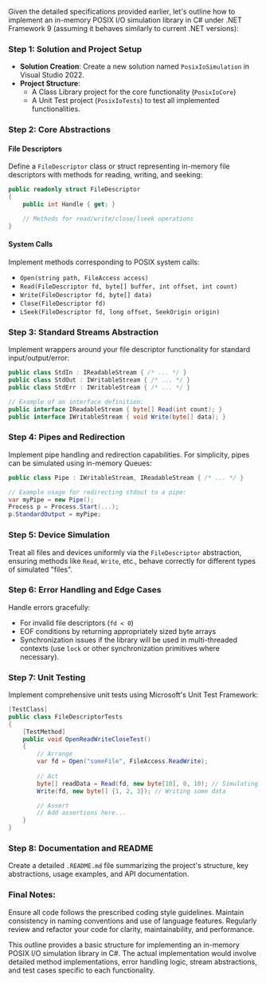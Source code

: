 ﻿Given the detailed specifications provided earlier, let's outline how to implement an in-memory POSIX I/O simulation library in C# under .NET Framework 9 (assuming it behaves similarly to current .NET versions):

### Step 1: Solution and Project Setup

- **Solution Creation**: Create a new solution named `PosixIoSimulation` in Visual Studio 2022.
- **Project Structure**:
    - A Class Library project for the core functionality (`PosixIoCore`)
    - A Unit Test project (`PosixIoTests`) to test all implemented functionalities.

### Step 2: Core Abstractions

#### File Descriptors
Define a `FileDescriptor` class or struct representing in-memory file descriptors with methods for reading, writing, and seeking:

```csharp
public readonly struct FileDescriptor
{
    public int Handle { get; }

    // Methods for read/write/close/lseek operations
}
```

#### System Calls

Implement methods corresponding to POSIX system calls:
- `Open(string path, FileAccess access)`
- `Read(FileDescriptor fd, byte[] buffer, int offset, int count)`
- `Write(FileDescriptor fd, byte[] data)`
- `Close(FileDescriptor fd)`
- `LSeek(FileDescriptor fd, long offset, SeekOrigin origin)`

### Step 3: Standard Streams Abstraction

Implement wrappers around your file descriptor functionality for standard input/output/error:

```csharp
public class StdIn : IReadableStream { /* ... */ }
public class StdOut : IWritableStream { /* ... */ }
public class StdErr : IWritableStream { /* ... */ }

// Example of an interface definition:
public interface IReadableStream { byte[] Read(int count); }
public interface IWritableStream { void Write(byte[] data); }
```

### Step 4: Pipes and Redirection

Implement pipe handling and redirection capabilities. For simplicity, pipes can be simulated using in-memory Queues:

```csharp
public class Pipe : IWritableStream, IReadableStream { /* ... */ }

// Example usage for redirecting stdout to a pipe:
var myPipe = new Pipe();
Process p = Process.Start(...);
p.StandardOutput = myPipe;
```

### Step 5: Device Simulation

Treat all files and devices uniformly via the `FileDescriptor` abstraction, ensuring methods like `Read`, `Write`, etc., behave correctly for different types of simulated "files".

### Step 6: Error Handling and Edge Cases

Handle errors gracefully:
- For invalid file descriptors (`fd < 0`)
- EOF conditions by returning appropriately sized byte arrays
- Synchronization issues if the library will be used in multi-threaded contexts (use `lock` or other synchronization primitives where necessary).

### Step 7: Unit Testing

Implement comprehensive unit tests using Microsoft's Unit Test Framework:

```csharp
[TestClass]
public class FileDescriptorTests
{
    [TestMethod]
    public void OpenReadWriteCloseTest()
    {
        // Arrange
        var fd = Open("someFile", FileAccess.ReadWrite);
        
        // Act
        byte[] readData = Read(fd, new byte[10], 0, 10); // Simulating a read operation
        Write(fd, new byte[] {1, 2, 3}); // Writing some data

        // Assert
        // Add assertions here...
    }
}
```

### Step 8: Documentation and README

Create a detailed `.README.md` file summarizing the project's structure, key abstractions, usage examples, and API documentation.

### Final Notes:

Ensure all code follows the prescribed coding style guidelines. Maintain consistency in naming conventions and use of language features. Regularly review and refactor your code for clarity, maintainability, and performance.

This outline provides a basic structure for implementing an in-memory POSIX I/O simulation library in C#. The actual implementation would involve detailed method implementations, error handling logic, stream abstractions, and test cases specific to each functionality.
